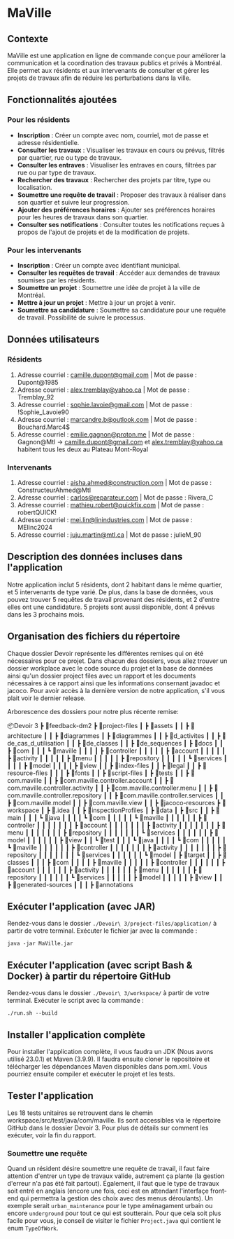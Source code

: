 # MaVille

## Contexte
MaVille est une application en ligne de commande conçue pour améliorer la communication et la coordination des travaux publics et privés à Montréal. Elle permet aux résidents et aux intervenants de consulter et gérer les projets de travaux afin de réduire les perturbations dans la ville.

## Fonctionnalités ajoutées

### Pour les résidents
- **Inscription** : Créer un compte avec nom, courriel, mot de passe et adresse résidentielle.
- **Consulter les travaux** : Visualiser les travaux en cours ou prévus, filtrés par quartier, rue ou type de travaux.
- **Consulter les entraves** : Visualiser les entraves en cours, filtrées par rue ou par type de travaux.
- **Rechercher des travaux** : Rechercher des projets par titre, type ou localisation.
- **Soumettre une requête de travail** : Proposer des travaux à réaliser dans son quartier et suivre leur progression.
- **Ajouter des préférences horaires** : Ajouter ses préférences horaires pour les heures de travaux dans son quartier.
- **Consulter ses notifications** : Consulter toutes les notifications reçues à propos de l'ajout de projets et de la modification de projets.
### Pour les intervenants
- **Inscription** : Créer un compte avec identifiant municipal.
- **Consulter les requêtes de travail** : Accéder aux demandes de travaux soumises par les résidents.
- **Soumettre un projet** : Soumettre une idée de projet à la ville de Montréal.
- **Mettre à jour un projet** : Mettre à jour un projet à venir.
- **Soumettre sa candidature** : Soumettre sa candidature pour une requête de travail. Possibilité de suivre le processus.

## Données utilisateurs

### Résidents
1. Adresse courriel : camille.dupont@gmail.com | Mot de passe : Dupont@1985
2. Adresse courriel : alex.tremblay@yahoo.ca | Mot de passe : Tremblay_92
3. Adresse courriel : sophie.lavoie@gmail.com | Mot de passe : !Sophie_Lavoie90
4. Adresse courriel : marcandre.b@outlook.com | Mot de passe : Bouchard.Marc4$
5. Adresse courriel : emilie.gagnon@proton.me | Mot de passe : Gagnon@Mtl
-> camille.dupont@gmail.com et alex.tremblay@yahoo.ca habitent tous les deux au Plateau Mont-Royal

### Intervenants
1. Adresse courriel : aisha.ahmed@construction.com | Mot de passe : ConstructeurAhmed@Mtl
2. Adresse courriel : carlos@reparateur.com | Mot de passe : Rivera_C
3. Adresse courriel : mathieu.robert@quickfix.com | Mot de passe : robertQUICK!
4. Adresse courriel : mei.lin@linindustries.com | Mot de passe : MEIinc2024
5. Adresse courriel : juju.martin@mtl.ca | Mot de passe : julieM_90

## Description des données incluses dans l'application
Notre application inclut 5 résidents, dont 2 habitant dans le même quartier, et 5 intervenants de type varié.
De plus, dans la base de données, vous pouvez trouver 5 requêtes de travail provenant des résidents, et 2 d'entre elles ont une candidature. 5 projets sont aussi disponible, dont 4 prévus dans les 3 prochains mois. 

## Organisation des fichiers du répertoire

Chaque dossier Devoir représente les différentes remises qui on été nécessaires pour ce projet.
Dans chacun des dossiers, vous allez trouver un dossier workplace avec le code source du projet
et la base de données ainsi qu'un dossier project files avec un rapport et les documents nécessaires 
à ce rapport ainsi que les informations consernant javadoc et jacoco. Pour avoir accès à la dernière 
version de notre application, s'il vous plait voir le dernier release.

Arborescence des dossiers pour notre plus récente remise: 

📦Devoir 3
 ┣ 📂feedback-dm2
 ┣ 📂project-files
 ┃ ┣ 📂assets
 ┃ ┃ ┣ 📂architecture
 ┃ ┃ ┣ 📂diagrammes
 ┃ ┣ 📂diagrammes
 ┃ ┃ ┣ 📂d_activites
 ┃ ┃ ┣ 📂de_cas_d_utilisation
 ┃ ┃ ┣ 📂de_classes
 ┃ ┃ ┣ 📂de_sequences
 ┃ ┣ 📂docs
 ┃ ┃ ┣ 📂com
 ┃ ┃ ┃ ┗ 📂maville
 ┃ ┃ ┃ ┃ ┣ 📂controller
 ┃ ┃ ┃ ┃ ┃ ┣ 📂account
 ┃ ┃ ┃ ┃ ┃ ┣ 📂activity
 ┃ ┃ ┃ ┃ ┃ ┣ 📂menu
 ┃ ┃ ┃ ┃ ┃ ┣ 📂repository
 ┃ ┃ ┃ ┃ ┃ ┗ 📂services
 ┃ ┃ ┃ ┃ ┣ 📂model
 ┃ ┃ ┃ ┃ ┣ 📂view
 ┃ ┃ ┣ 📂index-files
 ┃ ┃ ┣ 📂legal
 ┃ ┃ ┣ 📂resource-files
 ┃ ┃ ┃ ┣ 📂fonts
 ┃ ┃ ┣ 📂script-files
 ┃ ┣ 📂tests
 ┃ ┃ ┣ 📂com.maville
 ┃ ┃ ┣ 📂com.maville.controller.account
 ┃ ┃ ┣ 📂com.maville.controller.activity
 ┃ ┃ ┣ 📂com.maville.controller.menu
 ┃ ┃ ┣ 📂com.maville.controller.repository
 ┃ ┃ ┣ 📂com.maville.controller.services
 ┃ ┃ ┣ 📂com.maville.model
 ┃ ┃ ┣ 📂com.maville.view
 ┃ ┃ ┣ 📂jacoco-resources
 ┣ 📂workspace
 ┃ ┣ 📂.idea
 ┃ ┃ ┣ 📂inspectionProfiles
 ┃ ┣ 📂data
 ┃ ┣ 📂src
 ┃ ┃ ┣ 📂main
 ┃ ┃ ┃ ┗ 📂java
 ┃ ┃ ┃ ┃ ┗ 📂com
 ┃ ┃ ┃ ┃ ┃ ┗ 📂maville
 ┃ ┃ ┃ ┃ ┃ ┃ ┣ 📂controller
 ┃ ┃ ┃ ┃ ┃ ┃ ┃ ┣ 📂account
 ┃ ┃ ┃ ┃ ┃ ┃ ┃ ┣ 📂activity
 ┃ ┃ ┃ ┃ ┃ ┃ ┃ ┣ 📂menu
 ┃ ┃ ┃ ┃ ┃ ┃ ┃ ┣ 📂repository
 ┃ ┃ ┃ ┃ ┃ ┃ ┃ ┗ 📂services
 ┃ ┃ ┃ ┃ ┃ ┃ ┣ 📂model
 ┃ ┃ ┃ ┃ ┃ ┃ ┣ 📂view
 ┃ ┃ ┗ 📂test
 ┃ ┃ ┃ ┗ 📂java
 ┃ ┃ ┃ ┃ ┗ 📂com
 ┃ ┃ ┃ ┃ ┃ ┗ 📂maville
 ┃ ┃ ┃ ┃ ┃ ┃ ┣ 📂controller
 ┃ ┃ ┃ ┃ ┃ ┃ ┃ ┣ 📂activity
 ┃ ┃ ┃ ┃ ┃ ┃ ┃ ┣ 📂repository
 ┃ ┃ ┃ ┃ ┃ ┃ ┃ ┗ 📂services
 ┃ ┃ ┃ ┃ ┃ ┃ ┗ 📂model
 ┃ ┣ 📂target
 ┃ ┃ ┣ 📂classes
 ┃ ┃ ┃ ┣ 📂com
 ┃ ┃ ┃ ┃ ┣ 📂maville
 ┃ ┃ ┃ ┃ ┃ ┣ 📂controller
 ┃ ┃ ┃ ┃ ┃ ┃ ┣ 📂account
 ┃ ┃ ┃ ┃ ┃ ┃ ┣ 📂activity
 ┃ ┃ ┃ ┃ ┃ ┃ ┣ 📂menu
 ┃ ┃ ┃ ┃ ┃ ┃ ┣ 📂repository
 ┃ ┃ ┃ ┃ ┃ ┃ ┗ 📂services
 ┃ ┃ ┃ ┃ ┃ ┣ 📂model
 ┃ ┃ ┃ ┃ ┃ ┣ 📂view
 ┃ ┃ ┣ 📂generated-sources
 ┃ ┃ ┃ ┣ 📂annotations


## Exécuter l'application (avec JAR)
Rendez-vous dans le dossier `./Devoir\ 3/project-files/application/` à partir de votre terminal. Exécuter le fichier jar avec la commande :
```shell
java -jar MaVille.jar
```

## Exécuter l'application (avec script Bash & Docker) à partir du répertoire GitHub
Rendez-vous dans le dossier `./Devoir\ 3/workspace/` à partir de votre terminal. Exécuter le script avec la commande :
```shell
./run.sh --build
```

## Installer l'application complète

Pour installer l'application complète, il vous faudra un JDK (Nous avons utilisé 23.0.1) et Maven (3.9.9). Il faudra ensuite cloner le repositoire et télécharger les dépendances Maven disponibles dans pom.xml. Vous pourriez ensuite compiler et exécuter le projet et les tests.

## Tester l'application
Les 18 tests unitaires se retrouvent dans le chemin workspace/src/test/java/com/maville. Ils sont accessibles via le répertoire GitHub dans le dossier Devoir 3. Pour plus de détails sur comment les exécuter, voir la fin du rapport.

### Soumettre une requête
Quand un résident désire soumettre une requête de travail, il faut faire attention d'entrer un type de travaux valide, autrement ça plante (la gestion d'erreur n'a pas été fait partout). Également, il faut que le type de travaux soit entré en anglais (encore une fois, ceci est en attendant l'interfaçe front-end qui permettra la gestion des choix avec des menus déroulants). Un exemple serait `urban_maintenance` pour le type aménagament urbain ou encore `underground` pour tout ce qui est soutterain. Pour que cela soit plus facile pour vous, je conseil de visiter le fichier `Project.java` qui contient le enum `TypeOfWork`. 

